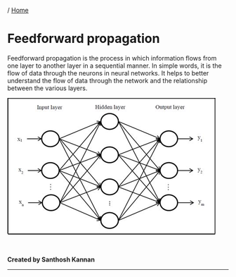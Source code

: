 / [Home](index.md)

# Feedforward propagation

Feedforward propagation is the process in which information flows from one layer to another layer in a sequential manner. In simple words, it is the flow of data through the neurons in neural networks. It helps to better understand the flow of data through the network and the relationship between the various layers.

![Feedforward Propagation](images/feedforward-propagation.jpg "Feedforward propagation")

<br>

**Created by Santhosh Kannan**

---

<br>
